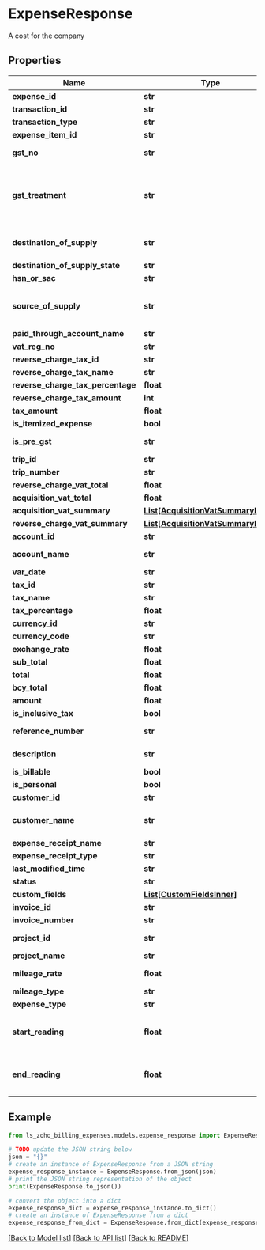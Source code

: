 # ExpenseResponse

A cost for the company

## Properties

Name | Type | Description | Notes
------------ | ------------- | ------------- | -------------
**expense_id** | **str** | Unique ID of the expense | [optional] 
**transaction_id** | **str** | Unique ID of the transaction | [optional] 
**transaction_type** | **str** | Type of the transaction | [optional] 
**expense_item_id** | **str** | ID of the expense item/component. | [optional] 
**gst_no** | **str** | 15 digit GST identification number of the vendor. | [optional] 
**gst_treatment** | **str** | Choose whether the contact is GST registered/unregistered/consumer/overseas. Allowed values are &lt;code&gt; business_gst &lt;/code&gt; , &lt;code&gt; business_none &lt;/code&gt; , &lt;code&gt; overseas &lt;/code&gt; , &lt;code&gt; consumer &lt;/code&gt;. | [optional] 
**destination_of_supply** | **str** | Place where the goods/services are supplied to. (If not given, organisation&#39;s home state will be taken) | [optional] 
**destination_of_supply_state** | **str** | State to where goods/services are supplied | [optional] 
**hsn_or_sac** | **str** | Add HSN/SAC code for your goods/services | [optional] 
**source_of_supply** | **str** | Place from where the goods/services are supplied. (If not given, &lt;code&gt;place of contact&lt;/code&gt; given for the contact will be taken) | [optional] 
**paid_through_account_name** | **str** | Enter the name of the paid through account. | [optional] 
**vat_reg_no** | **str** | Enter VAT registration number. | [optional] 
**reverse_charge_tax_id** | **str** | ID of the reverse charge tax | [optional] 
**reverse_charge_tax_name** | **str** | Enter name of the reverse charge tax | [optional] 
**reverse_charge_tax_percentage** | **float** | Enter percentage of the reverse charge tax | [optional] 
**reverse_charge_tax_amount** | **int** | Enter amount of the reverse charge tax | [optional] 
**tax_amount** | **float** | total expense amount | [optional] 
**is_itemized_expense** | **bool** |  | [optional] 
**is_pre_gst** | **str** | Applicable for transactions that fall before july 1, 2017 | [optional] 
**trip_id** | **str** | Enter trip ID | [optional] 
**trip_number** | **str** | Enter trip number | [optional] 
**reverse_charge_vat_total** | **float** | Enter total of the reverse charge vat tax. | [optional] 
**acquisition_vat_total** | **float** | Enter acquisition vat total. | [optional] 
**acquisition_vat_summary** | [**List[AcquisitionVatSummaryInner]**](AcquisitionVatSummaryInner.md) |  | [optional] 
**reverse_charge_vat_summary** | [**List[AcquisitionVatSummaryInner]**](AcquisitionVatSummaryInner.md) |  | [optional] 
**account_id** | **str** | ID of the expense account. | [optional] 
**account_name** | **str** | Name of the expense account in which that expense is recorded | [optional] 
**var_date** | **str** | Date of the expense | [optional] 
**tax_id** | **str** | Tax ID applied | [optional] 
**tax_name** | **str** | Name of the tax levied | [optional] 
**tax_percentage** | **float** | Percentage of tax charged | [optional] 
**currency_id** | **str** | Unique ID of the currency | [optional] 
**currency_code** | **str** | Code of the currency | [optional] 
**exchange_rate** | **float** | Foreign currency exchange rate | [optional] 
**sub_total** | **float** | Sub-total of the expense amount | [optional] 
**total** | **float** | Total value of expense | [optional] 
**bcy_total** | **float** | Total value of expense in Base currency | [optional] 
**amount** | **float** | Total expense value | [optional] 
**is_inclusive_tax** | **bool** | Check if amount is inclusive of tax | [optional] 
**reference_number** | **str** | Reference number of the expense. &lt;code&gt;Maximum length [100]&lt;/code&gt; | [optional] 
**description** | **str** | Description of the expense. &lt;code&gt;Maximum length [100]&lt;/code&gt; | [optional] 
**is_billable** | **bool** | Check if an expense is billable | [optional] 
**is_personal** | **bool** | Check if the expense os personal | [optional] 
**customer_id** | **str** | ID of the expense account. | [optional] 
**customer_name** | **str** | Name of the Customer for whom expense is raised. &lt;code&gt;Maximum length [100]&lt;/code&gt; | [optional] 
**expense_receipt_name** | **str** | Name of the expense receipt | [optional] 
**expense_receipt_type** | **str** | Type of the expense receipt | [optional] 
**last_modified_time** | **str** | Date of last modification to the expense | [optional] 
**status** | **str** | Expense status | [optional] 
**custom_fields** | [**List[CustomFieldsInner]**](CustomFieldsInner.md) | Custom fields for an expense. | [optional] 
**invoice_id** | **str** | ID of the invoice associated | [optional] 
**invoice_number** | **str** | Serial Number of the invoice attached | [optional] 
**project_id** | **str** | ID of the project associated with the customer. | [optional] 
**project_name** | **str** | Name of the project in question | [optional] 
**mileage_rate** | **float** | Mileage rate for a particular mileage expense. | [optional] 
**mileage_type** | **str** | Milage expense type | [optional] 
**expense_type** | **str** | Type of the expense | [optional] 
**start_reading** | **float** | Start reading of odometer when creating a mileage expense where &lt;code&gt;mileage_type&lt;/code&gt; is &lt;code&gt;odometer&lt;/code&gt;. | [optional] 
**end_reading** | **float** | End reading of odometer when creating a mileage expense where &lt;code&gt;mileage_type&lt;/code&gt; is &lt;code&gt;odometer&lt;/code&gt;. | [optional] 

## Example

```python
from ls_zoho_billing_expenses.models.expense_response import ExpenseResponse

# TODO update the JSON string below
json = "{}"
# create an instance of ExpenseResponse from a JSON string
expense_response_instance = ExpenseResponse.from_json(json)
# print the JSON string representation of the object
print(ExpenseResponse.to_json())

# convert the object into a dict
expense_response_dict = expense_response_instance.to_dict()
# create an instance of ExpenseResponse from a dict
expense_response_from_dict = ExpenseResponse.from_dict(expense_response_dict)
```
[[Back to Model list]](../README.md#documentation-for-models) [[Back to API list]](../README.md#documentation-for-api-endpoints) [[Back to README]](../README.md)


